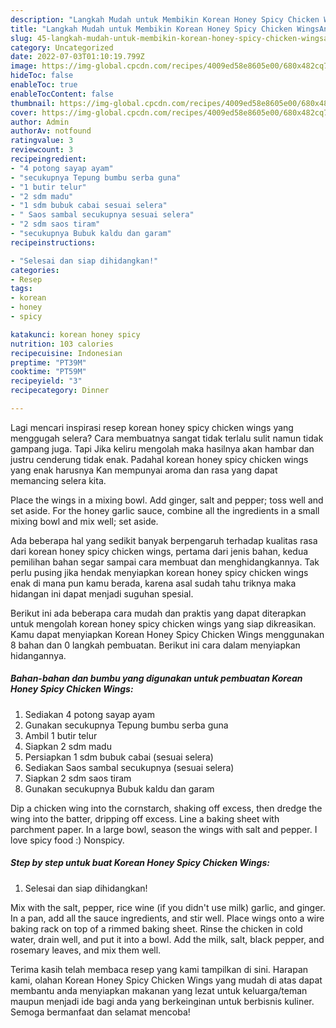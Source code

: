 ```yaml
---
description: "Langkah Mudah untuk Membikin Korean Honey Spicy Chicken WingsAnti Ribet, Lezat"
title: "Langkah Mudah untuk Membikin Korean Honey Spicy Chicken WingsAnti Ribet, Lezat"
slug: 45-langkah-mudah-untuk-membikin-korean-honey-spicy-chicken-wingsanti-ribet-lezat
category: Uncategorized
date: 2022-07-03T01:10:19.799Z
image: https://img-global.cpcdn.com/recipes/4009ed58e8605e00/680x482cq70/korean-honey-spicy-chicken-wings-foto-resep-utama.jpg
hideToc: false
enableToc: true
enableTocContent: false
thumbnail: https://img-global.cpcdn.com/recipes/4009ed58e8605e00/680x482cq70/korean-honey-spicy-chicken-wings-foto-resep-utama.jpg
cover: https://img-global.cpcdn.com/recipes/4009ed58e8605e00/680x482cq70/korean-honey-spicy-chicken-wings-foto-resep-utama.jpg
author: Admin
authorAv: notfound
ratingvalue: 3
reviewcount: 3
recipeingredient:
- "4 potong sayap ayam"
- "secukupnya Tepung bumbu serba guna"
- "1 butir telur"
- "2 sdm madu"
- "1 sdm bubuk cabai sesuai selera"
- " Saos sambal secukupnya sesuai selera"
- "2 sdm saos tiram"
- "secukupnya Bubuk kaldu dan garam"
recipeinstructions:

- "Selesai dan siap dihidangkan!"
categories:
- Resep
tags:
- korean
- honey
- spicy

katakunci: korean honey spicy 
nutrition: 103 calories
recipecuisine: Indonesian
preptime: "PT39M"
cooktime: "PT59M"
recipeyield: "3"
recipecategory: Dinner

---
```



Lagi mencari inspirasi resep korean honey spicy chicken wings yang menggugah selera? Cara membuatnya sangat tidak terlalu sulit namun tidak gampang juga. Tapi Jika keliru mengolah maka hasilnya akan hambar dan justru cenderung tidak enak. Padahal korean honey spicy chicken wings yang enak harusnya Kan mempunyai aroma dan rasa yang dapat memancing selera kita.


Place the wings in a mixing bowl. Add ginger, salt and pepper; toss well and set aside. For the honey garlic sauce, combine all the ingredients in a small mixing bowl and mix well; set aside.

Ada beberapa hal yang sedikit banyak berpengaruh terhadap kualitas rasa dari korean honey spicy chicken wings, pertama dari jenis bahan, kedua pemilihan bahan segar sampai cara membuat dan menghidangkannya. Tak perlu pusing jika hendak menyiapkan korean honey spicy chicken wings enak di mana pun kamu berada, karena asal sudah tahu triknya maka hidangan ini dapat menjadi suguhan spesial.


Berikut ini ada beberapa cara mudah dan praktis yang dapat diterapkan untuk mengolah korean honey spicy chicken wings yang siap dikreasikan. Kamu dapat menyiapkan Korean Honey Spicy Chicken Wings menggunakan 8 bahan dan 0 langkah pembuatan. Berikut ini cara dalam menyiapkan hidangannya.

<!--inarticleads1-->

##### Bahan-bahan dan bumbu yang digunakan untuk pembuatan Korean Honey Spicy Chicken Wings:

1. Sediakan 4 potong sayap ayam
1. Gunakan secukupnya Tepung bumbu serba guna
1. Ambil 1 butir telur
1. Siapkan 2 sdm madu
1. Persiapkan 1 sdm bubuk cabai (sesuai selera)
1. Sediakan  Saos sambal secukupnya (sesuai selera)
1. Siapkan 2 sdm saos tiram
1. Gunakan secukupnya Bubuk kaldu dan garam


Dip a chicken wing into the cornstarch, shaking off excess, then dredge the wing into the batter, dripping off excess. Line a baking sheet with parchment paper. In a large bowl, season the wings with salt and pepper. I love spicy food :) Nonspicy. 

<!--inarticleads2-->

##### Step by step untuk buat Korean Honey Spicy Chicken Wings:


1. Selesai dan siap dihidangkan!

Mix with the salt, pepper, rice wine (if you didn&#39;t use milk) garlic, and ginger. In a pan, add all the sauce ingredients, and stir well. Place wings onto a wire baking rack on top of a rimmed baking sheet. Rinse the chicken in cold water, drain well, and put it into a bowl. Add the milk, salt, black pepper, and rosemary leaves, and mix them well. 

Terima kasih telah membaca resep yang kami tampilkan di sini. Harapan kami, olahan Korean Honey Spicy Chicken Wings yang mudah di atas dapat membantu anda menyiapkan makanan yang lezat untuk keluarga/teman maupun menjadi ide bagi anda yang berkeinginan untuk berbisnis kuliner. Semoga bermanfaat dan selamat mencoba!
